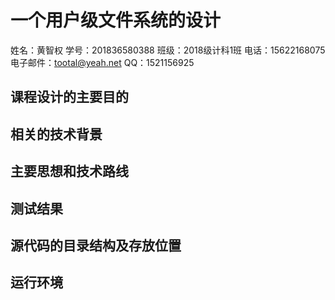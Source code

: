 # 一个用户级文件系统的设计

姓名：黄智权
学号：201836580388
班级：2018级计科1班
电话：15622168075
电子邮件：tootal@yeah.net
QQ：1521156925

## 课程设计的主要目的



## 相关的技术背景



## 主要思想和技术路线


## 测试结果


## 源代码的目录结构及存放位置


## 运行环境




